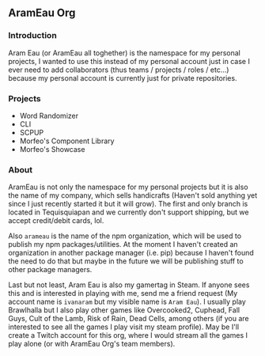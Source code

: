 ## AramEau Org

### Introduction 

Aram Eau (or AramEau all toghether) is the namespace for my personal projects, I wanted to use this instead of my personal account just in case I ever need to add collaborators (thus teams / projects / roles / etc...) because my personal account is currently just for private repositories.

### Projects

* Word Randomizer
* CLI
* SCPUP
* Morfeo's Component Library
* Morfeo's Showcase

### About

AramEau is not only the namespace for my personal projects but it is also the name of my company, which sells handicrafts (Haven't sold anything yet since I just recently started it but it will grow). The first and only branch is located in Tequisquiapan and we currently don't support shipping, but we accept credit/debit cards, lol.

Also `arameau` is the name of the npm organization, which will be used to publish my npm packages/utilities. At the moment I haven't created an organization in another package manager (i.e. pip) because I haven't found the need to do that but maybe in the future we will be publishing stuff to other package managers.

Last but not least, Aram Eau is also my gamertag in Steam. If anyone sees this and is interested in playing with me, send me a friend request (My account name is `ivanaram` but my visible name is `Aram Eau`). I usually play Brawlhalla but I also play other games like Overcooked2, Cuphead, Fall Guys, Cult of the Lamb, Risk of Rain, Dead Cells, among others (if you are interested to see all the games I play visit my steam profile). May be I'll create a Twitch account for this org, where I would stream all the games I play alone (or with AramEau Org's team members).
